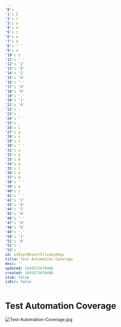 ```yaml
---
'0': _
'1': C
'2': r
'3': e
'4': a
'5': t
'6': e
'7': d
'8': ' '
'9': a
'10': t
'11': ' '
'12': '2'
'13': '0'
'14': '2'
'15': '0'
'16': '-'
'17': '0'
'18': '6'
'19': '-'
'20': '1'
'21': '6'
'22': .
'23': _
'24': ' '
'25': _
'26': L
'27': a
'28': s
'29': t
'30': ' '
'31': u
'32': p
'33': d
'34': a
'35': t
'36': e
'37': d
'38': ' '
'39': a
'40': t
'41': ' '
'42': '2'
'43': '0'
'44': '2'
'45': '0'
'46': '-'
'47': '0'
'48': '6'
'49': '-'
'50': '1'
'51': '6'
'52': .
'53': _
id: e34cp786imvt5tlxaky94gu
title: Test Automation Coverage
desc: ''
updated: 1645573670486
created: 1645573670486
stub: false
isDir: false
---
```


# Test Automation Coverage


![Test-Automation-Coverage.jpg](/assets/test-automation-coverage-ngsa9e50rj32.jpg)

